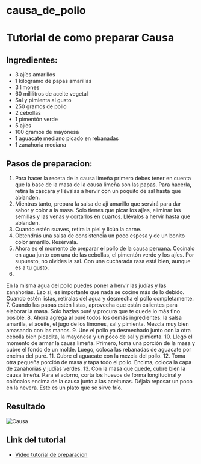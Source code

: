# causa_de_pollo
# Tutorial de como preparar Causa
## Ingredientes:
- 3 ajíes amarillos
- 1 kilogramo de papas amarillas
- 3 limones
- 60 mililitros de aceite vegetal
- Sal y pimienta al gusto
-  250 gramos de pollo
- 2 cebollas
- 1 pimentón verde
- 5 ajíes
- 100 gramos de mayonesa
- 1 aguacate mediano picado en rebanadas
- 1 zanahoria mediana

## Pasos de preparacion:
1. Para hacer la receta de la causa limeña primero debes tener en cuenta que la base de la masa de la causa limeña son las papas. Para hacerla, retira la cáscara y llévalas a hervir con un poquito de sal hasta que ablanden.
2. Mientras tanto, prepara la salsa de ají amarillo que servirá para dar sabor y color a la masa. Solo tienes que picar los ajíes, eliminar las semillas y las venas y cortarlos en cuartos. Llévalos a hervir hasta que ablanden.
3. Cuando estén suaves, retira la piel y licúa la carne.
4. Obtendrás una salsa de consistencia un poco espesa y de un bonito color amarillo. Resérvala.
5. Ahora es el momento de preparar el pollo de la causa peruana. Cocínalo en agua junto con una de las cebollas, el pimentón verde y los ajíes. Por supuesto, no olvides la sal. Con una cucharada rasa está bien, aunque es a tu gusto.
6. 
En la misma agua del pollo puedes poner a hervir las judías y las zanahorias. Eso sí, es importante que nada se cocine más de lo debido. Cuando estén listas, retíralas del agua y desmecha el pollo completamente.
7. Cuando las papas estén listas, aprovecha que están calientes para elaborar la masa. Solo hazlas puré y procura que te quede lo más fino posible.
8. Ahora agrega al puré todos los demás ingredientes: la salsa amarilla, el aceite, el jugo de los limones, sal y pimienta. Mezcla muy bien amasando con las manos.
9. Une el pollo ya desmechado junto con la otra cebolla bien picadita, la mayonesa y un poco de sal y pimienta.
10. 
Llegó el momento de armar la causa limeña. Primero, toma una porción de la masa y cubre el fondo de un molde. Luego, coloca las rebanadas de aguacate por encima del puré.
11. Cubre el aguacate con la mezcla del pollo.
12. Toma otra pequeña porción de masa y tapa todo el pollo. Encima, coloca la capa de zanahorias y judías verdes.
13. 
Con la masa que quede, cubre bien la causa limeña. Para el adorno, corta los huevos de forma longitudinal y colócalos encima de la causa junto a las aceitunas. Déjala reposar un poco en la nevera. Este es un plato que se sirve frío.
## Resultado
![Causa](https://i.ytimg.com/vi/sRz_29KDf8w/hq720.jpg?sqp=-oaymwEhCK4FEIIDSFryq4qpAxMIARUAAAAAGAElAADIQj0AgKJD&rs=AOn4CLD-_zfLaG7SGYJmtIW6Lmy-_4GWzA)
## Link del tutorial
- [Video tutorial de preparacion](https://www.youtube.com/watch?v=UbbSMZrosZk&t=44s/)







